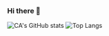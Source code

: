 ### Hi there 👋

![CA's GitHub stats](https://github-readme-stats.vercel.app/api?username=caicatar&show_icons=true)
![Top Langs](https://github-readme-stats.vercel.app/api/top-langs/?username=caicatar&layout=donut)

<!--
**caicatar/caicatar** is a ✨ _special_ ✨ repository because its `README.md` (this file) appears on your GitHub profile.

Here are some ideas to get you started:

- 🔭 I’m currently working on ...
- 🌱 I’m currently learning ...
- 👯 I’m looking to collaborate on ...
- 🤔 I’m looking for help with ...
- 💬 Ask me about ...
- 📫 How to reach me: ...
- 😄 Pronouns: ...
- ⚡ Fun fact: ...
-->
